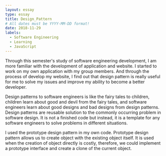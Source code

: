 ```yaml
---
layout: essay
type: essay
title: Design_Pattern
# All dates must be YYYY-MM-DD format!
date: 2018-11-29
labels:
  - Software Engineering
  - Learning
  - JavaScript
---
```


   Through this semester's study of software engineering development, I am more familiar with the development of application and website. I started to work on my own application with my group members. And through the process of develop my website, I find out that design pattern is really useful for me to solve my issues and improve my ability to become a better developer. 



   Design patterns to software engineers is like the fairy tales to children, children learn about good and devil from the fairy tales, and software engineers learn about good designs and bad designs from design patterns. Design patterns are reusable solution to the commonly occurring problem in software design. It is not a finished code but instead, it is a template for any software engineers to solve problems in different situations.



   I used the prototype design pattern in my own code. Prototype design pattern allows us to create object with the existing object itself. It is used when the creation of object directly is costly, therefore, we could implement a prototype interface and create a clone of the current object.
